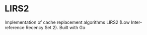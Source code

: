 # LIRS2
Implementation of cache replacement algorithms LIRS2 (Low Inter-reference Recency Set 2). Built with Go
